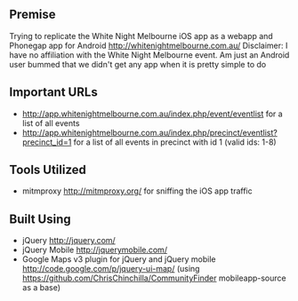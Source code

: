 Premise
-------
Trying to replicate the White Night Melbourne iOS app as a webapp and Phonegap app for Android
http://whitenightmelbourne.com.au/
Disclaimer: I have no affiliation with the White Night Melbourne event. Am just an Android user bummed that we didn't get any app when it is pretty simple to do

Important URLs
-------------
- http://app.whitenightmelbourne.com.au/index.php/event/eventlist for a list of all events
- http://app.whitenightmelbourne.com.au/index.php/precinct/eventlist?precinct_id=1 for a list of all events in precinct with id 1 (valid ids: 1-8)  

Tools Utilized
--------------
- mitmproxy http://mitmproxy.org/ for sniffing the iOS app traffic

Built Using
-----------
- jQuery http://jquery.com/
- jQuery Mobile http://jquerymobile.com/
- Google Maps v3 plugin for jQuery and jQuery mobile http://code.google.com/p/jquery-ui-map/
(using https://github.com/ChrisChinchilla/CommunityFinder mobileapp-source as a base)
